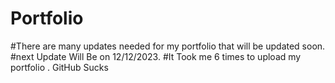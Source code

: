 # Portfolio
#There are many updates needed for my portfolio that will be updated soon.
#next Update Will Be on 12/12/2023.
#It Took me 6 times to upload my portfolio . GitHub Sucks
